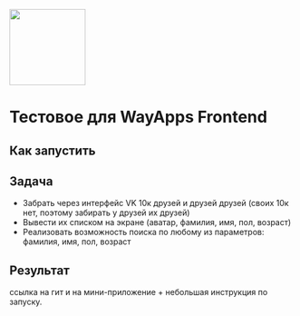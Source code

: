 [<img width="134" src="https://vk.com/images/apps/mini_apps/vk_mini_apps_logo.svg">](https://vk.com/services)

# Тестовое для WayApps Frontend

## Как запустить

## Задача
* Забрать через интерфейс VK 10к друзей и друзей друзей (своих 10к нет, поэтому забирать у друзей их друзей) 
* Вывести их списком на экране (аватар, фамилия, имя, пол, возраст) 
* Реализовать возможность поиска по любому из параметров: фамилия, имя, пол, возраст 
## Результат
ссылка на гит и на мини-приложение + небольшая инструкция по запуску. 
